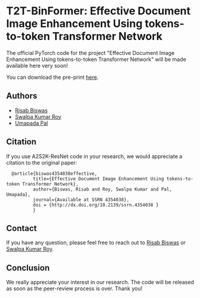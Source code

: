 # T2T-BinFormer: Effective Document Image Enhancement Using tokens-to-token Transformer Network
The official PyTorch code for the project "Effective Document Image Enhancement Using tokens-to-token Transformer Network" will be made available here very soon! 

You can download the pre-print <a href="https://papers.ssrn.com/sol3/papers.cfm?abstract_id=4354038" target="_blank">here</a>. 

## Authors
- [Risab Biswas](https://www.linkedin.com/in/risab-biswas/)
- [Swalpa Kumar Roy](https://swalpa.github.io/)
- [Umapada Pal](https://www.isical.ac.in/~umapada/)

## Citation

If you use A2S2K-ResNet code in your research, we would appreciate a citation to the original paper:
```
  @article{biswas4354038effective,
          title={Effective Document Image Enhancement Using tokens-to-token Transformer Network},
          author={Biswas, Risab and Roy, Swalpa Kumar and Pal, Umapada},
          journal={Available at SSRN 4354038},
          doi = {http://dx.doi.org/10.2139/ssrn.4354038 }
          }
```

## Contact 
If you have any question, please feel free to reach out to <a href="mailto:risabbiswas19@gmail.com" target="_blank">Risab Biswas</a> or <a href="mailto:swalpa@cse.jgec.ac.in" target="_blank">Swalpa Kumar Roy</a>.

## Conclusion
We really appreciate your interest in our research. The code will be released as soon as the peer-review process is over. Thank you! 
